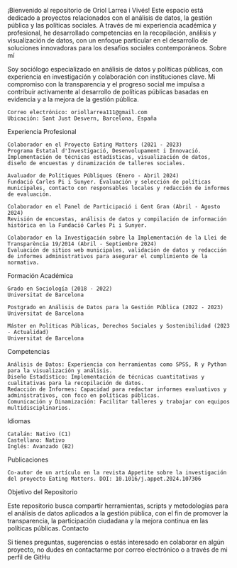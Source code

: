 ¡Bienvenido al repositorio de Oriol Larrea i Vivés! Este espacio está dedicado a proyectos relacionados con el análisis de datos, la gestión pública y las políticas sociales. A través de mi experiencia académica y profesional, he desarrollado competencias en la recopilación, análisis y visualización de datos, con un enfoque particular en el desarrollo de soluciones innovadoras para los desafíos sociales contemporáneos.
Sobre mí

Soy sociólogo especializado en análisis de datos y políticas públicas, con experiencia en investigación y colaboración con instituciones clave. Mi compromiso con la transparencia y el progreso social me impulsa a contribuir activamente al desarrollo de políticas públicas basadas en evidencia y a la mejora de la gestión pública.

    Correo electrónico: oriollarrea111@gmail.com
    Ubicación: Sant Just Desvern, Barcelona, España

Experiencia Profesional

    Colaborador en el Proyecto Eating Matters (2021 - 2023)
    Programa Estatal d'Investigació, Desenvolupament i Innovació. Implementación de técnicas estadísticas, visualización de datos, diseño de encuestas y dinamización de talleres sociales.

    Avaluador de Polítiques Públiques (Enero - Abril 2024)
    Fundació Carles Pi i Sunyer. Evaluación y selección de políticas municipales, contacto con responsables locales y redacción de informes de evaluación.

    Colaborador en el Panel de Participació i Gent Gran (Abril - Agosto 2024)
    Revisión de encuestas, análisis de datos y compilación de información histórica en la Fundació Carles Pi i Sunyer.

    Colaborador en la Investigación sobre la Implementación de la Llei de Transparència 19/2014 (Abril - Septiembre 2024)
    Evaluación de sitios web municipales, validación de datos y redacción de informes administrativos para asegurar el cumplimiento de la normativa.

Formación Académica

    Grado en Sociología (2018 - 2022)
    Universitat de Barcelona

    Postgrado en Análisis de Datos para la Gestión Pública (2022 - 2023)
    Universitat de Barcelona

    Máster en Políticas Públicas, Derechos Sociales y Sostenibilidad (2023 - Actualidad)
    Universitat de Barcelona

Competencias

    Análisis de Datos: Experiencia con herramientas como SPSS, R y Python para la visualización y análisis.
    Diseño Estadístico: Implementación de técnicas cuantitativas y cualitativas para la recopilación de datos.
    Redacción de Informes: Capacidad para redactar informes evaluativos y administrativos, con foco en políticas públicas.
    Comunicación y Dinamización: Facilitar talleres y trabajar con equipos multidisciplinarios.

Idiomas

    Catalán: Nativo (C1)
    Castellano: Nativo
    Inglés: Avanzado (B2)

Publicaciones

    Co-autor de un artículo en la revista Appetite sobre la investigación del proyecto Eating Matters. DOI: 10.1016/j.appet.2024.107306

Objetivo del Repositorio

Este repositorio busca compartir herramientas, scripts y metodologías para el análisis de datos aplicados a la gestión pública, con el fin de promover la transparencia, la participación ciudadana y la mejora continua en las políticas públicas.
Contacto

Si tienes preguntas, sugerencias o estás interesado en colaborar en algún proyecto, no dudes en contactarme por correo electrónico o a través de mi perfil de GitHu
